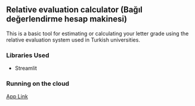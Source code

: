 ## Relative evaluation calculator (Bağıl değerlendirme hesap makinesi)
This is a basic tool for estimating or calculating your letter grade using the relative evaluation system used in Turkish universities.

### Libraries Used
* Streamlit

### Running on the cloud 
[App Link](https://asdf-vm.com/#/core-manage-asdf-vm?id=install)
